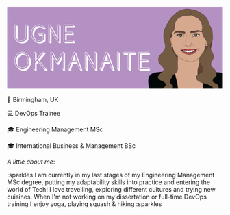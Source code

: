 <img src= "https://github.com/ugneokmanaite/ugneokmanaite/blob/master/banner.png"></img>

:pushpin: Birmingham, UK

:computer: DevOps Trainee 

:mortar_board: Engineering Management MSc

:mortar_board: International Business & Management BSc

<i>A little about me</i>:

:sparkles I am currently in my last stages of my Engineering Management MSc degree, putting my adaptability skills into practice and entering the world of Tech! I love travelling, exploring different cultures and trying new cuisines. When I'm not working on my dissertation or full-time DevOps training I enjoy yoga, playing squash & hiking :sparkles
